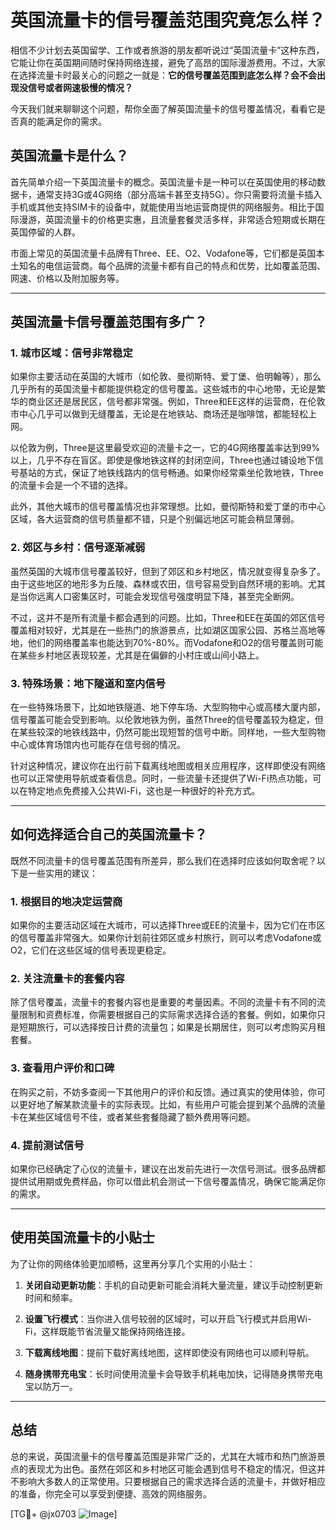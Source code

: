 # 英国流量卡的信号覆盖范围究竟怎么样？

相信不少计划去英国留学、工作或者旅游的朋友都听说过“英国流量卡”这种东西，它能让你在英国期间随时保持网络连接，避免了高昂的国际漫游费用。不过，大家在选择流量卡时最关心的问题之一就是：**它的信号覆盖范围到底怎么样？会不会出现没信号或者网速极慢的情况？**

今天我们就来聊聊这个问题，帮你全面了解英国流量卡的信号覆盖情况，看看它是否真的能满足你的需求。

## 英国流量卡是什么？

首先简单介绍一下英国流量卡的概念。英国流量卡是一种可以在英国使用的移动数据卡，通常支持3G或4G网络（部分高端卡甚至支持5G）。你只需要将流量卡插入手机或其他支持SIM卡的设备中，就能使用当地运营商提供的网络服务。相比于国际漫游，英国流量卡的价格更实惠，且流量套餐灵活多样，非常适合短期或长期在英国停留的人群。

市面上常见的英国流量卡品牌有Three、EE、O2、Vodafone等，它们都是英国本土知名的电信运营商。每个品牌的流量卡都有自己的特点和优势，比如覆盖范围、网速、价格以及附加服务等。

---

## 英国流量卡信号覆盖范围有多广？

### 1. 城市区域：信号非常稳定

如果你主要活动在英国的大城市（如伦敦、曼彻斯特、爱丁堡、伯明翰等），那么几乎所有的英国流量卡都能提供稳定的信号覆盖。这些城市的中心地带，无论是繁华的商业区还是居民区，信号都非常强。例如，Three和EE这样的运营商，在伦敦市中心几乎可以做到无缝覆盖，无论是在地铁站、商场还是咖啡馆，都能轻松上网。

以伦敦为例，Three是这里最受欢迎的流量卡之一，它的4G网络覆盖率达到99%以上，几乎不存在盲区。即使是像地铁这样的封闭空间，Three也通过铺设地下信号基站的方式，保证了地铁线路内的信号畅通。如果你经常乘坐伦敦地铁，Three的流量卡会是一个不错的选择。

此外，其他大城市的信号覆盖情况也非常理想。比如，曼彻斯特和爱丁堡的市中心区域，各大运营商的信号质量都不错，只是个别偏远地区可能会稍显薄弱。

### 2. 郊区与乡村：信号逐渐减弱

虽然英国的大城市信号覆盖较好，但到了郊区和乡村地区，情况就变得复杂多了。由于这些地区的地形多为丘陵、森林或农田，信号容易受到自然环境的影响。尤其是当你远离人口密集区时，可能会发现信号强度明显下降，甚至完全断网。

不过，这并不是所有流量卡都会遇到的问题。比如，Three和EE在英国的郊区信号覆盖相对较好，尤其是在一些热门的旅游景点，比如湖区国家公园、苏格兰高地等地，他们的网络覆盖率也能达到70%-80%。而Vodafone和O2的信号覆盖则可能在某些乡村地区表现较差，尤其是在偏僻的小村庄或山间小路上。

### 3. 特殊场景：地下隧道和室内信号

在一些特殊场景下，比如地铁隧道、地下停车场、大型购物中心或高楼大厦内部，信号覆盖可能会受到影响。以伦敦地铁为例，虽然Three的信号覆盖较为稳定，但在某些较深的地铁线路中，仍然可能出现短暂的信号中断。同样地，一些大型购物中心或体育场馆内也可能存在信号弱的情况。

针对这种情况，建议你在出行前下载离线地图或相关应用程序，这样即使没有网络也可以正常使用导航或查看信息。同时，一些流量卡还提供了Wi-Fi热点功能，可以在特定地点免费接入公共Wi-Fi，这也是一种很好的补充方式。

---

## 如何选择适合自己的英国流量卡？

既然不同流量卡的信号覆盖范围有所差异，那么我们在选择时应该如何取舍呢？以下是一些实用的建议：

### 1. 根据目的地决定运营商

如果你的主要活动区域在大城市，可以选择Three或EE的流量卡，因为它们在市区的信号覆盖非常强大。如果你计划前往郊区或乡村旅行，则可以考虑Vodafone或O2，它们在这些区域的信号表现更稳定。

### 2. 关注流量卡的套餐内容

除了信号覆盖，流量卡的套餐内容也是重要的考量因素。不同的流量卡有不同的流量限制和资费标准，你需要根据自己的实际需求选择合适的套餐。例如，如果你只是短期旅行，可以选择按日计费的流量包；如果是长期居住，则可以考虑购买月租套餐。

### 3. 查看用户评价和口碑

在购买之前，不妨多查阅一下其他用户的评价和反馈。通过真实的使用体验，你可以更好地了解某款流量卡的实际表现。比如，有些用户可能会提到某个品牌的流量卡在某些区域信号不佳，或者某些套餐隐藏了额外费用等问题。

### 4. 提前测试信号

如果你已经确定了心仪的流量卡，建议在出发前先进行一次信号测试。很多品牌都提供试用期或免费样品，你可以借此机会测试一下信号覆盖情况，确保它能满足你的需求。

---

## 使用英国流量卡的小贴士

为了让你的网络体验更加顺畅，这里再分享几个实用的小贴士：

1. **关闭自动更新功能**：手机的自动更新可能会消耗大量流量，建议手动控制更新时间和频率。
   
2. **设置飞行模式**：当你进入信号较弱的区域时，可以开启飞行模式并启用Wi-Fi，这样既能节省流量又能保持网络连接。

3. **下载离线地图**：提前下载好离线地图，这样即使没有网络也可以顺利导航。

4. **随身携带充电宝**：长时间使用流量卡会导致手机耗电加快，记得随身携带充电宝以防万一。

---

## 总结

总的来说，英国流量卡的信号覆盖范围是非常广泛的，尤其在大城市和热门旅游景点的表现尤为出色。虽然在郊区和乡村地区可能会遇到信号不稳定的情况，但这并不影响大多数人的正常使用。只要根据自己的需求选择合适的流量卡，并做好相应的准备，你完全可以享受到便捷、高效的网络服务。

[TG💪+ @jx0703 ![Image](https://github.com/user-attachments/assets/dbca1d08-cadb-493c-b0ec-ad6f7a83f270)]